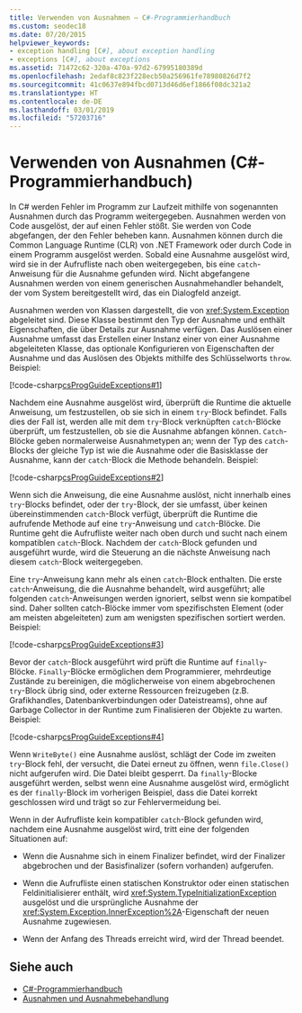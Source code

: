 ```yaml
---
title: Verwenden von Ausnahmen – C#-Programmierhandbuch
ms.custom: seodec18
ms.date: 07/20/2015
helpviewer_keywords:
- exception handling [C#], about exception handling
- exceptions [C#], about exceptions
ms.assetid: 71472c62-320a-470a-97d2-67995180389d
ms.openlocfilehash: 2edaf8c823f228ecb50a256961fe78980826d7f2
ms.sourcegitcommit: 41c0637e894fbcd0713d46d6ef1866f08dc321a2
ms.translationtype: HT
ms.contentlocale: de-DE
ms.lasthandoff: 03/01/2019
ms.locfileid: "57203716"
---
```

# <a name="using-exceptions-c-programming-guide"></a>Verwenden von Ausnahmen (C#-Programmierhandbuch)
In C# werden Fehler im Programm zur Laufzeit mithilfe von sogenannten Ausnahmen durch das Programm weitergegeben. Ausnahmen werden von Code ausgelöst, der auf einen Fehler stößt. Sie werden von Code abgefangen, der den Fehler beheben kann. Ausnahmen können durch die Common Language Runtime (CLR) von .NET Framework oder durch Code in einem Programm ausgelöst werden. Sobald eine Ausnahme ausgelöst wird, wird sie in der Aufrufliste nach oben weitergegeben, bis eine `catch`-Anweisung für die Ausnahme gefunden wird. Nicht abgefangene Ausnahmen werden von einem generischen Ausnahmehandler behandelt, der vom System bereitgestellt wird, das ein Dialogfeld anzeigt.  
  
 Ausnahmen werden von Klassen dargestellt, die von <xref:System.Exception> abgeleitet sind. Diese Klasse bestimmt den Typ der Ausnahme und enthält Eigenschaften, die über Details zur Ausnahme verfügen. Das Auslösen einer Ausnahme umfasst das Erstellen einer Instanz einer von einer Ausnahme abgeleiteten Klasse, das optionale Konfigurieren von Eigenschaften der Ausnahme und das Auslösen des Objekts mithilfe des Schlüsselworts `throw`. Beispiel:  
  
 [!code-csharp[csProgGuideExceptions#1](~/samples/snippets/csharp/VS_Snippets_VBCSharp/csProgGuideExceptions/CS/Exceptions.cs#1)]  
  
 Nachdem eine Ausnahme ausgelöst wird, überprüft die Runtime die aktuelle Anweisung, um festzustellen, ob sie sich in einem `try`-Block befindet. Falls dies der Fall ist, werden alle mit dem `try`-Block verknüpften `catch`-Blöcke überprüft, um festzustellen, ob sie die Ausnahme abfangen können. `Catch`-Blöcke geben normalerweise Ausnahmetypen an; wenn der Typ des `catch`-Blocks der gleiche Typ ist wie die Ausnahme oder die Basisklasse der Ausnahme, kann der `catch`-Block die Methode behandeln. Beispiel:  
  
 [!code-csharp[csProgGuideExceptions#2](~/samples/snippets/csharp/VS_Snippets_VBCSharp/csProgGuideExceptions/CS/Exceptions.cs#2)]  
  
 Wenn sich die Anweisung, die eine Ausnahme auslöst, nicht innerhalb eines `try`-Blocks befindet, oder der `try`-Block, der sie umfasst, über keinen übereinstimmenden `catch`-Block verfügt, überprüft die Runtime die aufrufende Methode auf eine `try`-Anweisung und `catch`-Blöcke. Die Runtime geht die Aufrufliste weiter nach oben durch und sucht nach einem kompatiblen `catch`-Block. Nachdem der `catch`-Block gefunden und ausgeführt wurde, wird die Steuerung an die nächste Anweisung nach diesem `catch`-Block weitergegeben.  
  
 Eine `try`-Anweisung kann mehr als einen `catch`-Block enthalten. Die erste `catch`-Anweisung, die die Ausnahme behandelt, wird ausgeführt; alle folgenden `catch`-Anweisungen werden ignoriert, selbst wenn sie kompatibel sind. Daher sollten catch-Blöcke immer vom spezifischsten Element (oder am meisten abgeleiteten) zum am wenigsten spezifischen sortiert werden. Beispiel:  
  
 [!code-csharp[csProgGuideExceptions#3](~/samples/snippets/csharp/VS_Snippets_VBCSharp/csProgGuideExceptions/CS/Exceptions.cs#3)]  
  
 Bevor der `catch`-Block ausgeführt wird prüft die Runtime auf `finally`-Blöcke. `Finally`-Blöcke ermöglichen dem Programmierer, mehrdeutige Zustände zu bereinigen, die möglicherweise von einem abgebrochenen `try`-Block übrig sind, oder externe Ressourcen freizugeben (z.B. Grafikhandles, Datenbankverbindungen oder Dateistreams), ohne auf Garbage Collector in der Runtime zum Finalisieren der Objekte zu warten. Beispiel:  
  
 [!code-csharp[csProgGuideExceptions#4](~/samples/snippets/csharp/VS_Snippets_VBCSharp/csProgGuideExceptions/CS/Exceptions.cs#4)]  
  
 Wenn `WriteByte()` eine Ausnahme auslöst, schlägt der Code im zweiten `try`-Block fehl, der versucht, die Datei erneut zu öffnen, wenn `file.Close()` nicht aufgerufen wird. Die Datei bleibt gesperrt. Da `finally`-Blocke ausgeführt werden, selbst wenn eine Ausnahme ausgelöst wird, ermöglicht es der `finally`-Block im vorherigen Beispiel, dass die Datei korrekt geschlossen wird und trägt so zur Fehlervermeidung bei.  
  
 Wenn in der Aufrufliste kein kompatibler `catch`-Block gefunden wird, nachdem eine Ausnahme ausgelöst wird, tritt eine der folgenden Situationen auf:  
  
-   Wenn die Ausnahme sich in einem Finalizer befindet, wird der Finalizer abgebrochen und der Basisfinalizer (sofern vorhanden) aufgerufen.  
  
-   Wenn die Aufrufliste einen statischen Konstruktor oder einen statischen Feldinitialisierer enthält, wird <xref:System.TypeInitializationException> ausgelöst und die ursprüngliche Ausnahme der <xref:System.Exception.InnerException%2A>-Eigenschaft der neuen Ausnahme zugewiesen.  
  
-   Wenn der Anfang des Threads erreicht wird, wird der Thread beendet.  
  
## <a name="see-also"></a>Siehe auch

- [C#-Programmierhandbuch](../../../csharp/programming-guide/index.md)
- [Ausnahmen und Ausnahmebehandlung](../../../csharp/programming-guide/exceptions/index.md)
